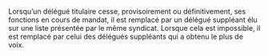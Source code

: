 Lorsqu’un délégué titulaire cesse, provisoirement ou définitivement, ses fonctions en cours de mandat, il est remplacé par un délégué suppléant élu sur une liste présentée par le même syndicat. Lorsque cela est impossible, il est remplacé par celui des délégués suppléants qui a obtenu le plus de voix.